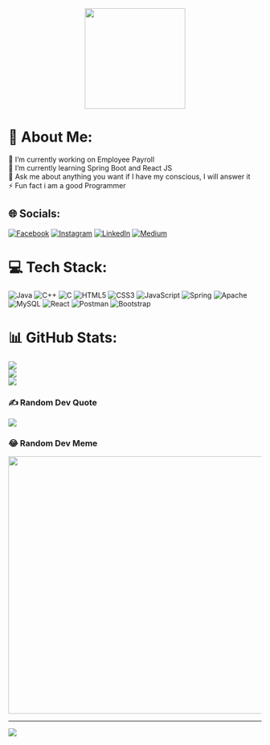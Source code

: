 <div id="header" align="center">
  <img src="https://media.giphy.com/media/IeRdg7gLkfK1ly2mFU/giphy.gif" width="200"/>
</div>


# 💫 About Me:
🔭 I’m currently working on Employee Payroll<br>🌱 I’m currently learning Spring Boot and React JS<br>💬 Ask me about  anything you want if I have my conscious, I will answer it<br>⚡ Fun fact i am a good Programmer


## 🌐 Socials:
[![Facebook](https://img.shields.io/badge/Facebook-%231877F2.svg?logo=Facebook&logoColor=white)](https://facebook.com/k.s.shiyam.007) [![Instagram](https://img.shields.io/badge/Instagram-%23E4405F.svg?logo=Instagram&logoColor=white)](https://instagram.com/_s_h_i_y_a_m_7) [![LinkedIn](https://img.shields.io/badge/LinkedIn-%230077B5.svg?logo=linkedin&logoColor=white)](https://linkedin.com/in/k-s-shiyam-8447301b6) [![Medium](https://img.shields.io/badge/Medium-12100E?logo=medium&logoColor=white)](https://medium.com/@@k.s.shiyam2002) 

# 💻 Tech Stack:
![Java](https://img.shields.io/badge/java-%23ED8B00.svg?style=for-the-badge&logo=java&logoColor=white) ![C++](https://img.shields.io/badge/c++-%2300599C.svg?style=for-the-badge&logo=c%2B%2B&logoColor=white) ![C](https://img.shields.io/badge/c-%2300599C.svg?style=for-the-badge&logo=c&logoColor=white) ![HTML5](https://img.shields.io/badge/html5-%23E34F26.svg?style=for-the-badge&logo=html5&logoColor=white) ![CSS3](https://img.shields.io/badge/css3-%231572B6.svg?style=for-the-badge&logo=css3&logoColor=white) ![JavaScript](https://img.shields.io/badge/javascript-%23323330.svg?style=for-the-badge&logo=javascript&logoColor=%23F7DF1E) ![Spring](https://img.shields.io/badge/spring-%236DB33F.svg?style=for-the-badge&logo=spring&logoColor=white) ![Apache](https://img.shields.io/badge/apache-%23D42029.svg?style=for-the-badge&logo=apache&logoColor=white) ![MySQL](https://img.shields.io/badge/mysql-%2300f.svg?style=for-the-badge&logo=mysql&logoColor=white) ![React](https://img.shields.io/badge/react-%2320232a.svg?style=for-the-badge&logo=react&logoColor=%2361DAFB) ![Postman](https://img.shields.io/badge/Postman-FF6C37?style=for-the-badge&logo=postman&logoColor=white) ![Bootstrap](https://img.shields.io/badge/bootstrap-%23563D7C.svg?style=for-the-badge&logo=bootstrap&logoColor=white)
# 📊 GitHub Stats:
![](https://github-readme-stats.vercel.app/api?username=Shiyam2002&theme=bear&hide_border=true&include_all_commits=false&count_private=false)<br/>
![](https://github-readme-streak-stats.herokuapp.com/?user=Shiyam2002&theme=bear&hide_border=true)<br/>
![](https://github-readme-stats.vercel.app/api/top-langs/?username=Shiyam2002&theme=bear&hide_border=true&include_all_commits=false&count_private=false&layout=compact)

### ✍️ Random Dev Quote
![](https://quotes-github-readme.vercel.app/api?type=horizontal&theme=gruvbox)

### 😂 Random Dev Meme
<img src="https://random-memer.herokuapp.com/" width="512px"/>

---
[![](https://visitcount.itsvg.in/api?id=Shiyam2002&icon=2&color=1)](https://visitcount.itsvg.in)

<!-- Proudly created with GPRM ( https://gprm.itsvg.in ) -->

<!---
Shiyam2002/Shiyam2002 is a ✨ special ✨ repository because its `README.md` (this file) appears on your GitHub profile.
You can click the Preview link to take a look at your changes.
--->
